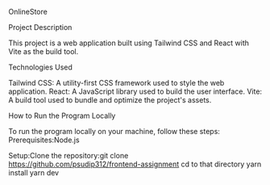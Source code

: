 OnlineStore

Project Description

This project is a web application built using Tailwind CSS and React with Vite as the build tool.

Technologies Used

Tailwind CSS: A utility-first CSS framework used to style the web application.
React: A JavaScript library used to build the user interface.
Vite: A build tool used to bundle and optimize the project's assets.

How to Run the Program Locally

To run the program locally on your machine, follow these steps:
Prerequisites:Node.js

Setup:Clone the repository:git clone https://github.com/psudip312/frontend-assignment
cd to that directory
yarn install
yarn dev

